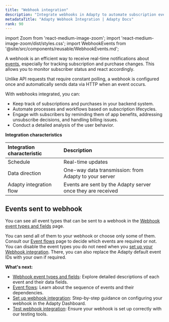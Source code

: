 ```yaml
---
title: "Webhook integration"
description: "Integrate webhooks in Adapty to automate subscription event tracking."
metadataTitle: "Adapty Webhook Integration | Adapty Docs"
rank: 90
---
```


import Zoom from 'react-medium-image-zoom';
import 'react-medium-image-zoom/dist/styles.css';
import WebhookEvents from '@site/src/components/reusable/WebhookEvents.md';

A webhook is an efficient way to receive real-time notifications about [events](webhook-event-types-and-fields#webhook-event-types), especially for tracking subscription and purchase changes. This allows you to monitor subscriber status and react accordingly.

Unlike API requests that require constant polling, a webhook is configured once and automatically sends data via HTTP when an event occurs.

With webhooks integrated, you can:

- Keep track of subscriptions and purchases in your backend system.
- Automate processes and workflows based on subscription lifecycles.
- Engage with subscribers by reminding them of app benefits, addressing unsubscribe decisions, and handling billing issues.
- Conduct a detailed analysis of the user behavior.

**Integration characteristics**

| Integration characteristic | Description                                                 |
| :------------------------- | :---------------------------------------------------------- |
| Schedule                   | Real-time updates                                           |
| Data direction             | One-way data transmission: from Adapty to your server       |
| Adapty integration flow    | Events are sent by the Adapty server once they are received |

## Events sent to webhook

You can see all event types that can be sent to a webhook in the [Webhook event types and fields](webhook-event-types-and-fields) page.

You can send all of them to your webhook or choose only some of them. Consult our [Event flows](event-flows) page to decide which events are required or not. You can disable the event types you do not need when you [set up your Webhook integration](set-up-webhook-integration#configure-webhook-integration-in-the-adapty-dashboard). There, you can also replace the Adapty default event IDs with your own if required.

**What's next:**

- [Webhook event types and fields](webhook-event-types-and-fields): Explore detailed descriptions of each event and their data fields.
- [Event flows](event-flows): Learn about the sequence of events and their dependencies.
- [Set up webhook integration](set-up-webhook-integration): Step-by-step guidance on configuring your webhook in the Adapty Dashboard.
- [Test webhook integration](test-webhook): Ensure your webhook is set up correctly with our testing tools.
